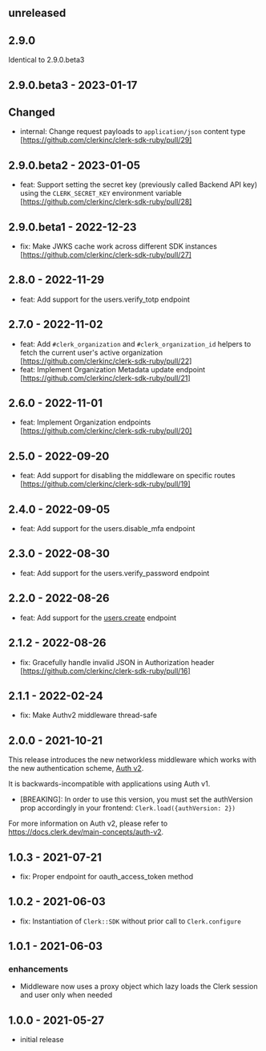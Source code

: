 ## unreleased

## 2.9.0

Identical to 2.9.0.beta3

## 2.9.0.beta3 - 2023-01-17

## Changed

- internal: Change request payloads to `application/json` content type [https://github.com/clerkinc/clerk-sdk-ruby/pull/29]

## 2.9.0.beta2 - 2023-01-05

- feat: Support setting the secret key (previously called Backend API key) using
  the `CLERK_SECRET_KEY` environment variable [https://github.com/clerkinc/clerk-sdk-ruby/pull/28]

## 2.9.0.beta1 - 2022-12-23

- fix: Make JWKS cache work across different SDK instances [https://github.com/clerkinc/clerk-sdk-ruby/pull/27]

## 2.8.0 - 2022-11-29

- feat: Add support for the users.verify_totp endpoint

## 2.7.0 - 2022-11-02

- feat: Add `#clerk_organization` and `#clerk_organization_id` helpers to fetch the current user's active organization [https://github.com/clerkinc/clerk-sdk-ruby/pull/22]
- feat: Implement Organization Metadata update endpoint [https://github.com/clerkinc/clerk-sdk-ruby/pull/21]

## 2.6.0 - 2022-11-01

- feat: Implement Organization endpoints [https://github.com/clerkinc/clerk-sdk-ruby/pull/20]

## 2.5.0 - 2022-09-20

- feat: Add support for disabling the middleware on specific routes [https://github.com/clerkinc/clerk-sdk-ruby/pull/19]

## 2.4.0 - 2022-09-05

- feat: Add support for the users.disable_mfa endpoint

## 2.3.0 - 2022-08-30

- feat: Add support for the users.verify_password endpoint

## 2.2.0 - 2022-08-26

- feat: Add support for the [users.create](https://reference.clerk.dev/reference/backend-api-reference/users#create-a-user) endpoint

## 2.1.2 - 2022-08-26

- fix: Gracefully handle invalid JSON in Authorization header [https://github.com/clerkinc/clerk-sdk-ruby/pull/16]

## 2.1.1 - 2022-02-24

- fix: Make Authv2 middleware thread-safe

## 2.0.0 - 2021-10-21

This release introduces the new networkless middleware which works with the new 
authentication scheme, [Auth v2](https://docs.clerk.dev/main-concepts/auth-v2).

It is backwards-incompatible with applications using Auth v1.

- [BREAKING]: In order to use this version, you must set the authVersion prop 
    accordingly in your frontend: `Clerk.load({authVersion: 2})`

For more information on Auth v2, please refer to 
https://docs.clerk.dev/main-concepts/auth-v2.

## 1.0.3 - 2021-07-21

- fix: Proper endpoint for oauth_access_token method

## 1.0.2 - 2021-06-03

- fix: Instantiation of `Clerk::SDK` without prior call to `Clerk.configure`

## 1.0.1 - 2021-06-03

### enhancements

- Middleware now uses a proxy object which lazy loads the Clerk session and user only when needed

## 1.0.0 - 2021-05-27

- initial release
